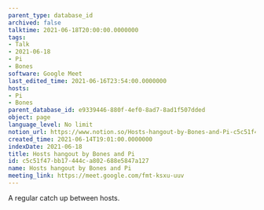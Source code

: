 ```yaml
---
parent_type: database_id
archived: false
talktime: 2021-06-18T20:00:00.0000000
tags:
- Talk
- 2021-06-18
- Pi
- Bones
software: Google Meet
last_edited_time: 2021-06-16T23:54:00.0000000
hosts:
- Pi
- Bones
parent_database_id: e9339446-880f-4ef0-8ad7-8ad1f507dded
object: page
language_level: No limit
notion_url: https://www.notion.so/Hosts-hangout-by-Bones-and-Pi-c5c51f47bb17444ca802688e5847a127
created_time: 2021-06-14T19:01:00.0000000
indexDate: 2021-06-18
title: Hosts hangout by Bones and Pi
id: c5c51f47-bb17-444c-a802-688e5847a127
name: Hosts hangout by Bones and Pi
meeting_link: https://meet.google.com/fmt-ksxu-uuv
---
```


A regular catch up between hosts.


